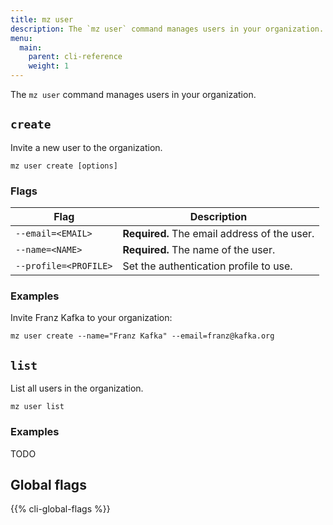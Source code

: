 ```yaml
---
title: mz user
description: The `mz user` command manages users in your organization.
menu:
  main:
    parent: cli-reference
    weight: 1
---
```


The `mz user` command manages users in your organization.

## `create`

Invite a new user to the organization.

```shell
mz user create [options]
```

### Flags

Flag                                | Description
------------------------------------|-----------------------
`--email=<EMAIL>    `               | **Required.** The email address of the user.
`--name=<NAME>      `               | **Required.** The name of the user.
`--profile=<PROFILE>`               | Set the authentication profile to use.


### Examples

Invite Franz Kafka to your organization:

```
mz user create --name="Franz Kafka" --email=franz@kafka.org
```

## `list`

List all users in the organization.

```
mz user list
```

### Examples

TODO

## Global flags

{{% cli-global-flags %}}
